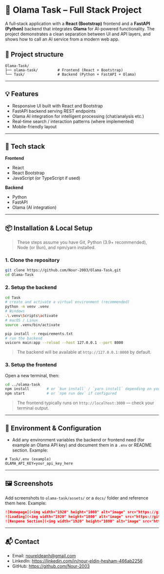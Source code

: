 
# 🤖 Olama Task – Full Stack Project

A full‑stack application with a **React (Bootstrap)** frontend and a **FastAPI (Python)** backend that integrates **Olama** for AI-powered functionality. The project demonstrates a clean separation between UI and API layers, and shows how to call an AI service from a modern web app.


## 📁 Project structure

```
Olama-Task/
├── olama-task/         # Frontend (React + Bootstrap)
└── Task/               # Backend (Python + FastAPI + Olama)
```

---

## 💡 Features

- Responsive UI built with React and Bootstrap
- FastAPI backend serving REST endpoints
- Olama AI integration for intelligent processing (chat/analysis etc.)
- Real-time search / interaction patterns (where implemented)
- Mobile-friendly layout

---

## 🧰 Tech stack

**Frontend**
- React
- React Bootstrap
- JavaScript (or TypeScript if used)

**Backend**
- Python
- FastAPI
- Olama (AI integration)

---

## 📦 Installation & Local Setup

> These steps assume you have Git, Python (3.9+ recommended), Node (or Bun), and npm/yarn installed.

### 1. Clone the repository

```bash
git clone https://github.com/Nour-2003/Olama-Task.git
cd Olama-Task
```

### 2. Setup the backend

```bash
cd Task
# create and activate a virtual environment (recommended)
python -m venv .venv
# Windows
.\.venv\Scripts\activate
# macOS / Linux
source .venv/bin/activate

pip install -r requirements.txt
# run the backend
uvicorn main:app --reload --host 127.0.0.1 --port 8000
```

> The backend will be available at `http://127.0.0.1:8000` by default.

### 3. Setup the frontend

Open a new terminal, then:

```bash
cd ../olama-task
npm install        # or `bun install` / `yarn install` depending on your setup
npm start          # or `npm run dev` if configured
```

> The frontend typically runs on `http://localhost:3000` — check your terminal output.

---

## 🔧 Environment & Configuration

- Add any environment variables the backend or frontend need (for example an Olama API key) and document them in a `.env` or README section. Example:

```
# Task/.env (example)
OLAMA_API_KEY=your_api_key_here
```

---

## 🖼 Screenshots

Add screenshots to `olama-task/assets/` or a `docs/` folder and reference them here. Example:

```markdown
![Homepage](<img width="1920" height="1080" alt="image" src="https://github.com/user-attachments/assets/cbcb5e1b-3791-4d3b-9f90-81a6efebf9ee" />)
![Loading](<img width="1920" height="1080" alt="image" src="https://github.com/user-attachments/assets/df30f6d2-fc88-45bb-8d5c-1b6e693a8ab8" />)
![Respone Section](<img width="1920" height="1080" alt="image" src="https://github.com/user-attachments/assets/dbbc6149-7631-4be5-b148-61d00cbe2431" />)
```

---

## 📬 Contact

- Email: <noureldeanh@gmail.com>
- LinkedIn: https://linkedin.com/in/nour-eldin-hesham-466ab2256
- GitHub: https://github.com/Nour-2003


